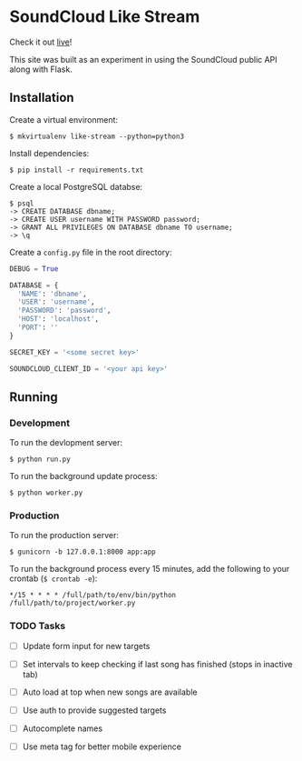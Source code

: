 # SoundCloud Like Stream

Check it out [live](http://soundcloud-likes.willshowell.com)!

This site was built as an experiment in using the SoundCloud public API along 
with Flask.


## Installation

Create a virtual environment:

```
$ mkvirtualenv like-stream --python=python3
```

Install dependencies:

```
$ pip install -r requirements.txt
```

Create a local PostgreSQL databse:

```
$ psql
-> CREATE DATABASE dbname;
-> CREATE USER username WITH PASSWORD password;
-> GRANT ALL PRIVILEGES ON DATABASE dbname TO username;
-> \q
```

Create a `config.py` file in the root directory:

```python
DEBUG = True

DATABASE = {
  'NAME': 'dbname',
  'USER': 'username',
  'PASSWORD': 'password',
  'HOST': 'localhost',
  'PORT': ''
}

SECRET_KEY = '<some secret key>'

SOUNDCLOUD_CLIENT_ID = '<your api key>'
```





## Running

### Development
To run the devlopment server:

```
$ python run.py
```

To run the background update process:

```
$ python worker.py
```

### Production
To run the production server:

```
$ gunicorn -b 127.0.0.1:8000 app:app
```

To run the background process every 15 minutes, add
the following to your crontab (`$ crontab -e`):

```
*/15 * * * * /full/path/to/env/bin/python /full/path/to/project/worker.py
```

### TODO Tasks
- [ ] Update form input for new targets
- [ ] Set intervals to keep checking if last song has finished (stops in inactive tab)
- [ ] Auto load at top when new songs are available
- [ ] Use auth to provide suggested targets
- [ ] Autocomplete names
- [ ] Use meta tag for better mobile experience

